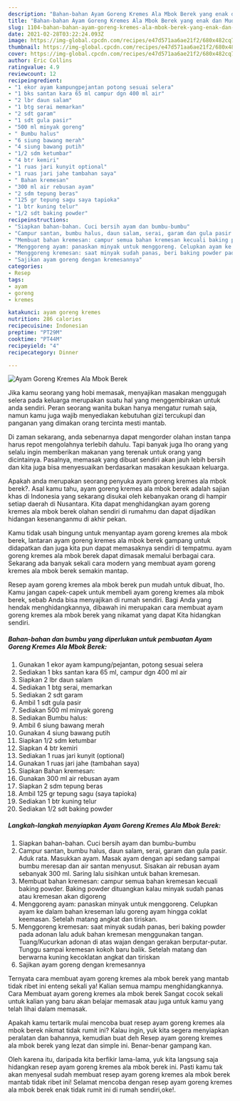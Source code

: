 ```yaml
---
description: "Bahan-bahan Ayam Goreng Kremes Ala Mbok Berek yang enak dan Mudah Dibuat"
title: "Bahan-bahan Ayam Goreng Kremes Ala Mbok Berek yang enak dan Mudah Dibuat"
slug: 1104-bahan-bahan-ayam-goreng-kremes-ala-mbok-berek-yang-enak-dan-mudah-dibuat
date: 2021-02-28T03:22:24.093Z
image: https://img-global.cpcdn.com/recipes/e47d571aa6ae21f2/680x482cq70/ayam-goreng-kremes-ala-mbok-berek-foto-resep-utama.jpg
thumbnail: https://img-global.cpcdn.com/recipes/e47d571aa6ae21f2/680x482cq70/ayam-goreng-kremes-ala-mbok-berek-foto-resep-utama.jpg
cover: https://img-global.cpcdn.com/recipes/e47d571aa6ae21f2/680x482cq70/ayam-goreng-kremes-ala-mbok-berek-foto-resep-utama.jpg
author: Eric Collins
ratingvalue: 4.9
reviewcount: 12
recipeingredient:
- "1 ekor ayam kampungpejantan potong sesuai selera"
- "1 bks santan kara 65 ml campur dgn 400 ml air"
- "2 lbr daun salam"
- "1 btg serai memarkan"
- "2 sdt garam"
- "1 sdt gula pasir"
- "500 ml minyak goreng"
- " Bumbu halus"
- "6 siung bawang merah"
- "4 siung bawang putih"
- "1/2 sdm ketumbar"
- "4 btr kemiri"
- "1 ruas jari kunyit optional"
- "1 ruas jari jahe tambahan saya"
- " Bahan kremesan"
- "300 ml air rebusan ayam"
- "2 sdm tepung beras"
- "125 gr tepung sagu saya tapioka"
- "1 btr kuning telur"
- "1/2 sdt baking powder"
recipeinstructions:
- "Siapkan bahan-bahan. Cuci bersih ayam dan bumbu-bumbu"
- "Campur santan, bumbu halus, daun salam, serai, garam dan gula pasir. Aduk rata. Masukkan ayam. Masak ayam dengan api sedang sampai bumbu meresap dan air santan menyusut. Sisakan air rebusan ayam sebanyak 300 ml. Saring lalu sisihkan untuk bahan kremesan."
- "Membuat bahan kremesan: campur semua bahan kremesan kecuali baking powder. Baking powder dituangkan kalau minyak sudah panas atau kremesan akan digoreng"
- "Menggoreng ayam: panaskan minyak untuk menggoreng. Celupkan ayam ke dalam bahan kreseman lalu goreng ayam hingga coklat keemasan. Setelah matang angkat dan tiriskan."
- "Menggoreng kremesan: saat minyak sudah panas, beri baking powder pada adonan lalu aduk bahan kremesan menggunakan tangan. Tuang/Kucurkan adonan di atas wajan dengan gerakan berputar-putar. Tunggu sampai kremesan kokoh baru balik. Setelah matang dan berwarna kuning kecoklatan angkat dan tiriskan"
- "Sajikan ayam goreng dengan kremesannya"
categories:
- Resep
tags:
- ayam
- goreng
- kremes

katakunci: ayam goreng kremes 
nutrition: 286 calories
recipecuisine: Indonesian
preptime: "PT29M"
cooktime: "PT44M"
recipeyield: "4"
recipecategory: Dinner

---
```



![Ayam Goreng Kremes Ala Mbok Berek](https://img-global.cpcdn.com/recipes/e47d571aa6ae21f2/680x482cq70/ayam-goreng-kremes-ala-mbok-berek-foto-resep-utama.jpg)

Jika kamu seorang yang hobi memasak, menyajikan masakan menggugah selera pada keluarga merupakan suatu hal yang menggembirakan untuk anda sendiri. Peran seorang  wanita bukan hanya mengatur rumah saja, namun kamu juga wajib menyediakan kebutuhan gizi tercukupi dan panganan yang dimakan orang tercinta mesti mantab.

Di zaman  sekarang, anda sebenarnya dapat mengorder olahan instan tanpa harus repot mengolahnya terlebih dahulu. Tapi banyak juga lho orang yang selalu ingin memberikan makanan yang terenak untuk orang yang dicintainya. Pasalnya, memasak yang dibuat sendiri akan jauh lebih bersih dan kita juga bisa menyesuaikan berdasarkan masakan kesukaan keluarga. 



Apakah anda merupakan seorang penyuka ayam goreng kremes ala mbok berek?. Asal kamu tahu, ayam goreng kremes ala mbok berek adalah sajian khas di Indonesia yang sekarang disukai oleh kebanyakan orang di hampir setiap daerah di Nusantara. Kita dapat menghidangkan ayam goreng kremes ala mbok berek olahan sendiri di rumahmu dan dapat dijadikan hidangan kesenanganmu di akhir pekan.

Kamu tidak usah bingung untuk menyantap ayam goreng kremes ala mbok berek, lantaran ayam goreng kremes ala mbok berek gampang untuk didapatkan dan juga kita pun dapat memasaknya sendiri di tempatmu. ayam goreng kremes ala mbok berek dapat dimasak memalui berbagai cara. Sekarang ada banyak sekali cara modern yang membuat ayam goreng kremes ala mbok berek semakin mantap.

Resep ayam goreng kremes ala mbok berek pun mudah untuk dibuat, lho. Kamu jangan capek-capek untuk membeli ayam goreng kremes ala mbok berek, sebab Anda bisa menyajikan di rumah sendiri. Bagi Anda yang hendak menghidangkannya, dibawah ini merupakan cara membuat ayam goreng kremes ala mbok berek yang nikamat yang dapat Kita hidangkan sendiri.

<!--inarticleads1-->

##### Bahan-bahan dan bumbu yang diperlukan untuk pembuatan Ayam Goreng Kremes Ala Mbok Berek:

1. Gunakan 1 ekor ayam kampung/pejantan, potong sesuai selera
1. Sediakan 1 bks santan kara 65 ml, campur dgn 400 ml air
1. Siapkan 2 lbr daun salam
1. Sediakan 1 btg serai, memarkan
1. Sediakan 2 sdt garam
1. Ambil 1 sdt gula pasir
1. Sediakan 500 ml minyak goreng
1. Sediakan  Bumbu halus:
1. Ambil 6 siung bawang merah
1. Gunakan 4 siung bawang putih
1. Siapkan 1/2 sdm ketumbar
1. Siapkan 4 btr kemiri
1. Sediakan 1 ruas jari kunyit (optional)
1. Gunakan 1 ruas jari jahe (tambahan saya)
1. Siapkan  Bahan kremesan:
1. Gunakan 300 ml air rebusan ayam
1. Siapkan 2 sdm tepung beras
1. Ambil 125 gr tepung sagu (saya tapioka)
1. Sediakan 1 btr kuning telur
1. Sediakan 1/2 sdt baking powder




<!--inarticleads2-->

##### Langkah-langkah menyiapkan Ayam Goreng Kremes Ala Mbok Berek:

1. Siapkan bahan-bahan. Cuci bersih ayam dan bumbu-bumbu
1. Campur santan, bumbu halus, daun salam, serai, garam dan gula pasir. Aduk rata. Masukkan ayam. Masak ayam dengan api sedang sampai bumbu meresap dan air santan menyusut. Sisakan air rebusan ayam sebanyak 300 ml. Saring lalu sisihkan untuk bahan kremesan.
1. Membuat bahan kremesan: campur semua bahan kremesan kecuali baking powder. Baking powder dituangkan kalau minyak sudah panas atau kremesan akan digoreng
1. Menggoreng ayam: panaskan minyak untuk menggoreng. Celupkan ayam ke dalam bahan kreseman lalu goreng ayam hingga coklat keemasan. Setelah matang angkat dan tiriskan.
1. Menggoreng kremesan: saat minyak sudah panas, beri baking powder pada adonan lalu aduk bahan kremesan menggunakan tangan. Tuang/Kucurkan adonan di atas wajan dengan gerakan berputar-putar. Tunggu sampai kremesan kokoh baru balik. Setelah matang dan berwarna kuning kecoklatan angkat dan tiriskan
1. Sajikan ayam goreng dengan kremesannya




Ternyata cara membuat ayam goreng kremes ala mbok berek yang mantab tidak ribet ini enteng sekali ya! Kalian semua mampu menghidangkannya. Cara Membuat ayam goreng kremes ala mbok berek Sangat cocok sekali untuk kalian yang baru akan belajar memasak atau juga untuk kamu yang telah lihai dalam memasak.

Apakah kamu tertarik mulai mencoba buat resep ayam goreng kremes ala mbok berek nikmat tidak rumit ini? Kalau ingin, yuk kita segera menyiapkan peralatan dan bahannya, kemudian buat deh Resep ayam goreng kremes ala mbok berek yang lezat dan simple ini. Benar-benar gampang kan. 

Oleh karena itu, daripada kita berfikir lama-lama, yuk kita langsung saja hidangkan resep ayam goreng kremes ala mbok berek ini. Pasti kamu tak akan menyesal sudah membuat resep ayam goreng kremes ala mbok berek mantab tidak ribet ini! Selamat mencoba dengan resep ayam goreng kremes ala mbok berek enak tidak rumit ini di rumah sendiri,oke!.

